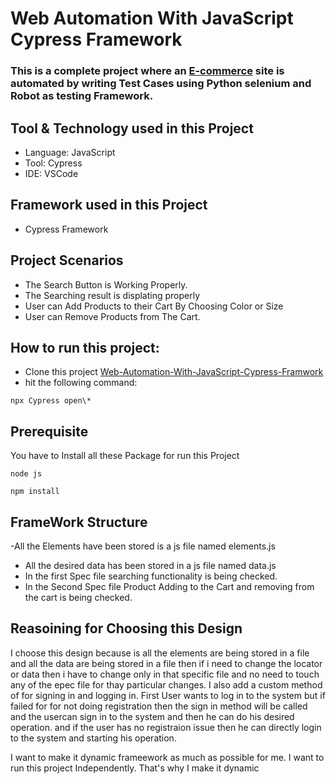 # Web Automation With JavaScript Cypress Framework

### This is a complete project where an [E-commerce](https://magento.softwaretestingboard.com/) site is automated by writing Test Cases using Python selenium and Robot as testing Framework.


## Tool & Technology used in this Project
 - Language: JavaScript
 - Tool: Cypress
 - IDE: VSCode


## Framework used in this Project
 - Cypress Framework
 
 
  ## Project Scenarios
  - The Search Button is Working Properly.
  - The Searching result is displating properly
  - User can Add Products to their Cart By Choosing Color or Size
  - User can Remove Products from The Cart.
 
 
  ## How to run this project:
 - Clone this project [Web-Automation-With-JavaScript-Cypress-Framwork](https://github.com/ahnafahmad/Web-Automation-With-Cypress-JavaScript-Project_1.git)
 - hit the following command:
  ```
 npx Cypress open\*
 ```
 
 
 ## Prerequisite
 You have to Install all these Package for run this Project<br>
 ```
node js
 ```
 ```
npm install
```
 
 
 ## FrameWork Structure

 -All the Elements have been stored is a js file named elements.js
- All the desired data has been stored in a js file named data.js
- In the first Spec file searching functionality is being checked.
- In the Second Spec file Product Adding to the Cart and removing from the cart is being checked.



## Reasoining for Choosing this Design
 I choose this design because is all the elements are being stored in a file and all the data are being stored in a file then if i need to change the locator or data then i have to change only in that specific file and no need to touch any of the epec file for thay particular changes. I also add a custom method of for signing in and logging in. First User wants to log in to the system but if failed for for not doing registration then the sign in method will be called and the usercan sign in to the system and then he can do his desired operation. and if the user has no registraion issue then he can directly login to the system and starting his operation.

I want to make it dynamic frameework as much as possible for me. I want to run this project Independently. That's why I make it dynamic


